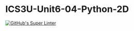 # ICS3U-Unit6-04-Python-2D

[![GitHub's Super Linter](https://github.com/matthew-meech/ICS3U-Unit6-04-Python-2D/workflows/GitHub's%20Super%20Linter/badge.svg)](https://github.com/matthew-meech/ICS3U-Unit6-04-Python-2D/actions)
